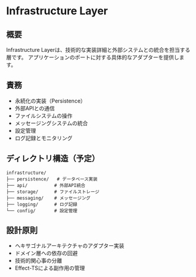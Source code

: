 # Infrastructure Layer

## 概要
Infrastructure Layerは、技術的な実装詳細と外部システムとの統合を担当する層です。
アプリケーションのポートに対する具体的なアダプターを提供します。

## 責務
- 永続化の実装（Persistence）
- 外部APIとの通信
- ファイルシステムの操作
- メッセージングシステムの統合
- 設定管理
- ログ記録とモニタリング

## ディレクトリ構造（予定）
```
infrastructure/
├── persistence/   # データベース実装
├── api/          # 外部API統合
├── storage/      # ファイルストレージ
├── messaging/    # メッセージング
├── logging/      # ログ記録
└── config/       # 設定管理
```

## 設計原則
- ヘキサゴナルアーキテクチャのアダプター実装
- ドメイン層への依存の回避
- 技術的関心事の分離
- Effect-TSによる副作用の管理